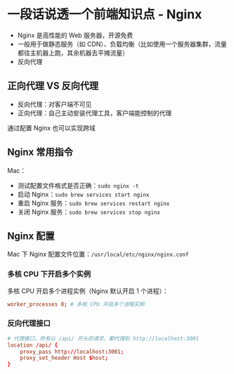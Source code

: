 # 一段话说透一个前端知识点 - Nginx

* Nginx 是高性能的 Web 服务器，开源免费
* 一般用于做静态服务（如 CDN）、负载均衡（比如使用一个服务器集群，流量都往主机器上跑，其余机器去平摊流量）
* 反向代理

## 正向代理 VS 反向代理

* 反向代理：对客户端不可见
* 正向代理：自己主动安装代理工具，客户端能控制的代理

通过配置 Nginx 也可以实现跨域

## Nginx 常用指令

Mac：

* 测试配置文件格式是否正确：`sudo nginx -t`
* 启动 Nginx：`sudo brew services start nginx`
* 重启 Nginx 服务：`sudo brew services restart nginx`
* 关闭 Nginx 服务：`sudo brew services stop nginx`

## Nginx 配置

Mac 下 Nginx 配置文件位置：`/usr/local/etc/nginx/nginx.conf`

### 多核 CPU 下开启多个实例

多核 CPU 开启多个进程实例（Nginx 默认开启 1 个进程）：

```conf
worker_processes 8; # 多核 CPU 开启多个进程实例
```

### 反向代理接口

```conf
# 代理接口，所有以 /api/ 开头的请求，都代理到 http://localhost:3001
location /api/ {
    proxy_pass http://localhost:3001;
    proxy_set_header Host $host;
}
```
